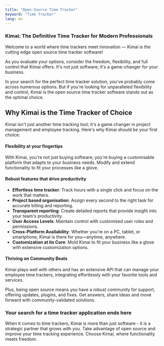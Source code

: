 ```yaml
---
title: "Open-Source Time-Tracker"
keyword: "Time Tracker"
lang: en
---
```


### Kimai: The Definitive Time Tracker for Modern Professionals

Welcome to a world where time trackers meet innovation — Kimai is the cutting edge open source time tracker software!

As you evaluate your options, consider the freedom, flexibility, and full control that Kimai offers. 
It's not just software; it's a game-changer for your business.

In your search for the perfect time tracker solution, you've probably come across numerous options.
But if you're looking for unparalleled flexibility and control, Kimai is the open source time tracker software stands out as the optimal choice.

## Why Kimai is the Time Tracker of Choice

Kimai isn't just another time tracking tool; it's a game changer in project management and employee tracking. Here's why Kimai should be your first choice:

#### Flexibility at your fingertips

With Kimai, you're not just buying software; you're buying a customisable platform that adapts to your business needs. Modify and extend functionality to fit your processes like a glove.

#### Robust features that drive productivity

- **Effortless time tracker**: Track hours with a single click and focus on the work that matters.
- **Project based organisation**: Assign every second to the right task for accurate billing and reporting.
- **Transparent reporting**: Create detailed reports that provide insight into your team's productivity.
- **User Access Levels**: Maintain control with customised user roles and permissions.
- **Cross-Platform Availability**: Whether you're on a PC, tablet, or smartphone, Kimai is there for you—anytime, anywhere.
- **Customization at its Core**: Mold Kimai to fit your business like a glove with extensive customization options.

#### Thriving on Community Beats

Kimai plays well with others and has an extensive API that can manage your employee time trackers, integrating effortlessly with your favorite tools and services.

Plus, being open source means you have a robust community for support, offering updates, plugins, and fixes.
Get answers, share ideas and move forward with community-validated solutions.

### Your search for a time tracker application ends here

When it comes to time trackers, Kimai is more than just software - it is a strategic partner that grows with you.
Take advantage of open source and improve your time tracking experience.
Choose Kimai, where functionality meets freedom.
